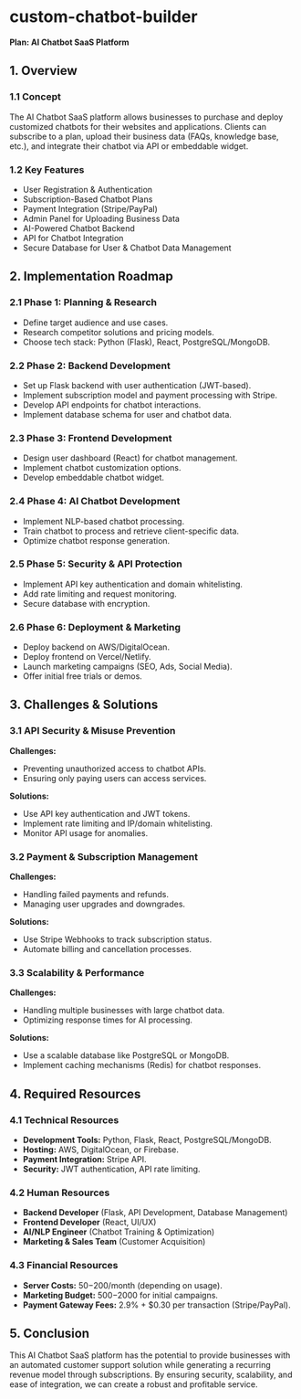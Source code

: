 # custom-chatbot-builder
**Plan: AI Chatbot SaaS Platform**

## **1. Overview**
### **1.1 Concept**
The AI Chatbot SaaS platform allows businesses to purchase and deploy customized chatbots for their websites and applications. Clients can subscribe to a plan, upload their business data (FAQs, knowledge base, etc.), and integrate their chatbot via API or embeddable widget.

### **1.2 Key Features**
- User Registration & Authentication
- Subscription-Based Chatbot Plans
- Payment Integration (Stripe/PayPal)
- Admin Panel for Uploading Business Data
- AI-Powered Chatbot Backend
- API for Chatbot Integration
- Secure Database for User & Chatbot Data Management

## **2. Implementation Roadmap**
### **2.1 Phase 1: Planning & Research**
- Define target audience and use cases.
- Research competitor solutions and pricing models.
- Choose tech stack: Python (Flask), React, PostgreSQL/MongoDB.

### **2.2 Phase 2: Backend Development**
- Set up Flask backend with user authentication (JWT-based).
- Implement subscription model and payment processing with Stripe.
- Develop API endpoints for chatbot interactions.
- Implement database schema for user and chatbot data.

### **2.3 Phase 3: Frontend Development**
- Design user dashboard (React) for chatbot management.
- Implement chatbot customization options.
- Develop embeddable chatbot widget.

### **2.4 Phase 4: AI Chatbot Development**
- Implement NLP-based chatbot processing.
- Train chatbot to process and retrieve client-specific data.
- Optimize chatbot response generation.

### **2.5 Phase 5: Security & API Protection**
- Implement API key authentication and domain whitelisting.
- Add rate limiting and request monitoring.
- Secure database with encryption.

### **2.6 Phase 6: Deployment & Marketing**
- Deploy backend on AWS/DigitalOcean.
- Deploy frontend on Vercel/Netlify.
- Launch marketing campaigns (SEO, Ads, Social Media).
- Offer initial free trials or demos.

## **3. Challenges & Solutions**
### **3.1 API Security & Misuse Prevention**
**Challenges:**
- Preventing unauthorized access to chatbot APIs.
- Ensuring only paying users can access services.

**Solutions:**
- Use API key authentication and JWT tokens.
- Implement rate limiting and IP/domain whitelisting.
- Monitor API usage for anomalies.

### **3.2 Payment & Subscription Management**
**Challenges:**
- Handling failed payments and refunds.
- Managing user upgrades and downgrades.

**Solutions:**
- Use Stripe Webhooks to track subscription status.
- Automate billing and cancellation processes.

### **3.3 Scalability & Performance**
**Challenges:**
- Handling multiple businesses with large chatbot data.
- Optimizing response times for AI processing.

**Solutions:**
- Use a scalable database like PostgreSQL or MongoDB.
- Implement caching mechanisms (Redis) for chatbot responses.

## **4. Required Resources**
### **4.1 Technical Resources**
- **Development Tools:** Python, Flask, React, PostgreSQL/MongoDB.
- **Hosting:** AWS, DigitalOcean, or Firebase.
- **Payment Integration:** Stripe API.
- **Security:** JWT authentication, API rate limiting.

### **4.2 Human Resources**
- **Backend Developer** (Flask, API Development, Database Management)
- **Frontend Developer** (React, UI/UX)
- **AI/NLP Engineer** (Chatbot Training & Optimization)
- **Marketing & Sales Team** (Customer Acquisition)

### **4.3 Financial Resources**
- **Server Costs:** $50-$200/month (depending on usage).
- **Marketing Budget:** $500-$2000 for initial campaigns.
- **Payment Gateway Fees:** 2.9% + $0.30 per transaction (Stripe/PayPal).

## **5. Conclusion**
This AI Chatbot SaaS platform has the potential to provide businesses with an automated customer support solution while generating a recurring revenue model through subscriptions. By ensuring security, scalability, and ease of integration, we can create a robust and profitable service.

